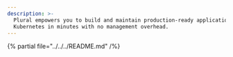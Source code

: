 ```yaml
---
description: >-
  Plural empowers you to build and maintain production-ready applications on
  Kubernetes in minutes with no management overhead.
---
```


{% partial file="../../../README.md" /%}